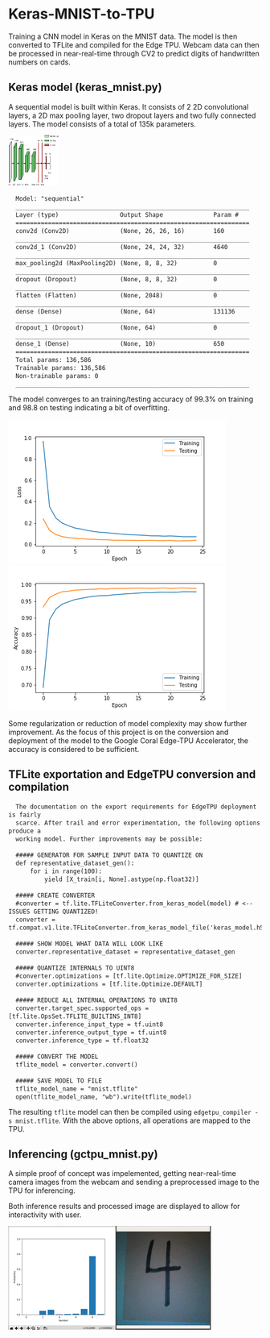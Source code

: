 # Keras-MNIST-to-TPU

Training a CNN model in Keras on the MNIST data. The model is then converted to
TFLite and compiled for the Edge TPU. Webcam data can then be processed in
near-real-time through CV2 to predict digits of handwritten numbers on cards.

## Keras model (keras_mnist.py)

A sequential model is built within Keras. It consists of 2 2D convolutional
layers, a 2D max pooling layer, two dropout layers and two fully connected
layers. The model consists of a total of 135k parameters.

<img src="img/network.png" width="100" height="100">

      Model: "sequential"
      _________________________________________________________________
      Layer (type)                 Output Shape              Param #   
      =================================================================
      conv2d (Conv2D)              (None, 26, 26, 16)        160       
      _________________________________________________________________
      conv2d_1 (Conv2D)            (None, 24, 24, 32)        4640      
      _________________________________________________________________
      max_pooling2d (MaxPooling2D) (None, 8, 8, 32)          0         
      _________________________________________________________________
      dropout (Dropout)            (None, 8, 8, 32)          0         
      _________________________________________________________________
      flatten (Flatten)            (None, 2048)              0         
      _________________________________________________________________
      dense (Dense)                (None, 64)                131136    
      _________________________________________________________________
      dropout_1 (Dropout)          (None, 64)                0         
      _________________________________________________________________
      dense_1 (Dense)              (None, 10)                650       
      =================================================================
      Total params: 136,586
      Trainable params: 136,586
      Non-trainable params: 0
      _________________________________________________________________

The model converges to an training/testing accuracy of 99.3% on training and 98.8 on testing indicating a bit
of overfitting.

![Loss History](img/loss-history.png "Loss History") ![Accuracy History](img/accuracy-history.png "Accuracy History")

Some regularization or reduction of model complexity may show
further improvement. As the focus of this project is on the conversion and
deployment of the model to the Google Coral Edge-TPU Accelerator, the accuracy
is considered to be sufficient.

## TFLite exportation and EdgeTPU conversion and compilation

      The documentation on the export requirements for EdgeTPU deployment is fairly
      scarce. After trail and error experimentation, the following options produce a
      working model. Further improvements may be possible:

      ##### GENERATOR FOR SAMPLE INPUT DATA TO QUANTIZE ON
      def representative_dataset_gen():
          for i in range(100):
              yield [X_train[i, None].astype(np.float32)]

      ##### CREATE CONVERTER
      #converter = tf.lite.TFLiteConverter.from_keras_model(model) # <-- ISSUES GETTING QUANTIZED!
      converter = tf.compat.v1.lite.TFLiteConverter.from_keras_model_file('keras_model.h5')

      ##### SHOW MODEL WHAT DATA WILL LOOK LIKE
      converter.representative_dataset = representative_dataset_gen

      ##### QUANTIZE INTERNALS TO UINT8
      #converter.optimizations = [tf.lite.Optimize.OPTIMIZE_FOR_SIZE]
      converter.optimizations = [tf.lite.Optimize.DEFAULT]

      ##### REDUCE ALL INTERNAL OPERATIONS TO UNIT8
      converter.target_spec.supported_ops = [tf.lite.OpsSet.TFLITE_BUILTINS_INT8]
      converter.inference_input_type = tf.uint8
      converter.inference_output_type = tf.uint8
      converter.inference_type = tf.float32

      ##### CONVERT THE MODEL
      tflite_model = converter.convert()

      ##### SAVE MODEL TO FILE
      tflite_model_name = "mnist.tflite"
      open(tflite_model_name, "wb").write(tflite_model)

The resulting `tflite` model can then be compiled using `edgetpu_compiler -s mnist.tflite`.
With the above options, all operations are mapped to the TPU.

## Inferencing (gctpu_mnist.py)

A simple proof of concept was impelemented, getting near-real-time camera images
from the webcam and sending a preprocessed image to the TPU for inferencing.

Both inference results and processed image are displayed to allow for
interactivity with user.

![Live Inference Example](img/test-4.gif "Live Inference Example from Webcam")
